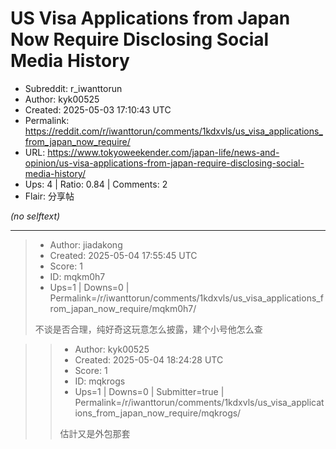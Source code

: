 # US Visa Applications from Japan Now Require Disclosing Social Media History

- Subreddit: r_iwanttorun
- Author: kyk00525
- Created: 2025-05-03 17:10:43 UTC
- Permalink: https://reddit.com/r/iwanttorun/comments/1kdxvls/us_visa_applications_from_japan_now_require/
- URL: https://www.tokyoweekender.com/japan-life/news-and-opinion/us-visa-applications-from-japan-require-disclosing-social-media-history/
- Ups: 4 | Ratio: 0.84 | Comments: 2
- Flair: 分享帖

_(no selftext)_

---

> - Author: jiadakong
> - Created: 2025-05-04 17:55:45 UTC
> - Score: 1
> - ID: mqkm0h7
> - Ups=1 | Downs=0 | Permalink=/r/iwanttorun/comments/1kdxvls/us_visa_applications_from_japan_now_require/mqkm0h7/
>
> 不谈是否合理，纯好奇这玩意怎么披露，建个小号他怎么查

>> - Author: kyk00525
>> - Created: 2025-05-04 18:24:28 UTC
>> - Score: 1
>> - ID: mqkrogs
>> - Ups=1 | Downs=0 | Submitter=true | Permalink=/r/iwanttorun/comments/1kdxvls/us_visa_applications_from_japan_now_require/mqkrogs/
>>
>> 估計又是外包那套

